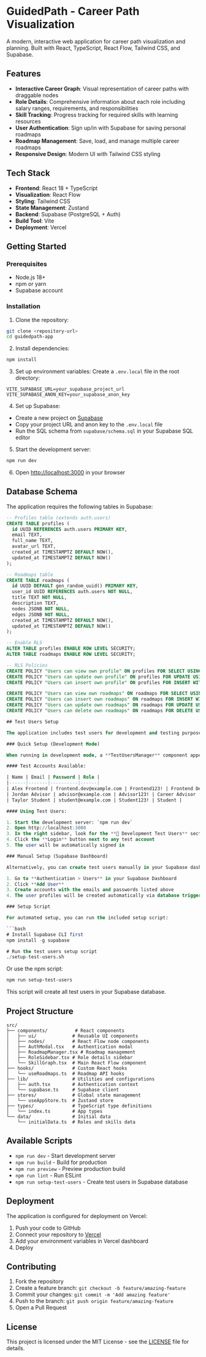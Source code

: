 # GuidedPath - Career Path Visualization

A modern, interactive web application for career path visualization and planning. Built with React, TypeScript, React Flow, Tailwind CSS, and Supabase.

## Features

- **Interactive Career Graph**: Visual representation of career paths with draggable nodes
- **Role Details**: Comprehensive information about each role including salary ranges, requirements, and responsibilities
- **Skill Tracking**: Progress tracking for required skills with learning resources
- **User Authentication**: Sign up/in with Supabase for saving personal roadmaps
- **Roadmap Management**: Save, load, and manage multiple career roadmaps
- **Responsive Design**: Modern UI with Tailwind CSS styling

## Tech Stack

- **Frontend**: React 18 + TypeScript
- **Visualization**: React Flow
- **Styling**: Tailwind CSS
- **State Management**: Zustand
- **Backend**: Supabase (PostgreSQL + Auth)
- **Build Tool**: Vite
- **Deployment**: Vercel

## Getting Started

### Prerequisites

- Node.js 18+
- npm or yarn
- Supabase account

### Installation

1. Clone the repository:
```bash
git clone <repository-url>
cd guidedpath-app
```

2. Install dependencies:
```bash
npm install
```

3. Set up environment variables:
Create a `.env.local` file in the root directory:
```env
VITE_SUPABASE_URL=your_supabase_project_url
VITE_SUPABASE_ANON_KEY=your_supabase_anon_key
```

4. Set up Supabase:
- Create a new project on [Supabase](https://supabase.com)
- Copy your project URL and anon key to the `.env.local` file
- Run the SQL schema from `supabase/schema.sql` in your Supabase SQL editor

5. Start the development server:
```bash
npm run dev
```

6. Open [http://localhost:3000](http://localhost:3000) in your browser

## Database Schema

The application requires the following tables in Supabase:

```sql
-- Profiles table (extends auth.users)
CREATE TABLE profiles (
  id UUID REFERENCES auth.users PRIMARY KEY,
  email TEXT,
  full_name TEXT,
  avatar_url TEXT,
  created_at TIMESTAMPTZ DEFAULT NOW(),
  updated_at TIMESTAMPTZ DEFAULT NOW()
);

-- Roadmaps table
CREATE TABLE roadmaps (
  id UUID DEFAULT gen_random_uuid() PRIMARY KEY,
  user_id UUID REFERENCES auth.users NOT NULL,
  title TEXT NOT NULL,
  description TEXT,
  nodes JSONB NOT NULL,
  edges JSONB NOT NULL,
  created_at TIMESTAMPTZ DEFAULT NOW(),
  updated_at TIMESTAMPTZ DEFAULT NOW()
);

-- Enable RLS
ALTER TABLE profiles ENABLE ROW LEVEL SECURITY;
ALTER TABLE roadmaps ENABLE ROW LEVEL SECURITY;

-- RLS Policies
CREATE POLICY "Users can view own profile" ON profiles FOR SELECT USING (auth.uid() = id);
CREATE POLICY "Users can update own profile" ON profiles FOR UPDATE USING (auth.uid() = id);
CREATE POLICY "Users can insert own profile" ON profiles FOR INSERT WITH CHECK (auth.uid() = id);

CREATE POLICY "Users can view own roadmaps" ON roadmaps FOR SELECT USING (auth.uid() = user_id);
CREATE POLICY "Users can insert own roadmaps" ON roadmaps FOR INSERT WITH CHECK (auth.uid() = user_id);
CREATE POLICY "Users can update own roadmaps" ON roadmaps FOR UPDATE USING (auth.uid() = user_id);
CREATE POLICY "Users can delete own roadmaps" ON roadmaps FOR DELETE USING (auth.uid() = user_id);

## Test Users Setup

The application includes test users for development and testing purposes.

### Quick Setup (Development Mode)

When running in development mode, a **TestUsersManager** component appears in the sidebar that allows you to quickly login with pre-configured test accounts.

#### Test Accounts Available:

| Name | Email | Password | Role |
|------|-------|----------|------|
| Alex Frontend | frontend.dev@example.com | Frontend123! | Frontend Developer |
| Jordan Advisor | advisor@example.com | Advisor123! | Career Advisor |
| Taylor Student | student@example.com | Student123! | Student |

#### Using Test Users:

1. Start the development server: `npm run dev`
2. Open http://localhost:3000
3. In the right sidebar, look for the **🧪 Development Test Users** section
4. Click the **Login** button next to any test account
5. The user will be automatically signed in

### Manual Setup (Supabase Dashboard)

Alternatively, you can create test users manually in your Supabase dashboard:

1. Go to **Authentication > Users** in your Supabase Dashboard
2. Click **Add User**
3. Create accounts with the emails and passwords listed above
4. The user profiles will be created automatically via database triggers

### Setup Script

For automated setup, you can run the included setup script:

```bash
# Install Supabase CLI first
npm install -g supabase

# Run the test users setup script
./setup-test-users.sh
```

Or use the npm script:

```bash
npm run setup-test-users
```

This script will create all test users in your Supabase database.

## Project Structure

```
src/
├── components/          # React components
│   ├── ui/             # Reusable UI components
│   ├── nodes/          # React Flow node components
│   ├── AuthModal.tsx   # Authentication modal
│   ├── RoadmapManager.tsx # Roadmap management
│   ├── RoleSidebar.tsx # Role details sidebar
│   └── SkillGraph.tsx  # Main React Flow component
├── hooks/              # Custom React hooks
│   └── useRoadmaps.ts  # Roadmap API hooks
├── lib/                # Utilities and configurations
│   ├── auth.tsx        # Authentication context
│   └── supabase.ts     # Supabase client
├── stores/             # Global state management
│   └── useAppStore.ts  # Zustand store
├── types/              # TypeScript type definitions
│   └── index.ts        # App types
└── data/               # Initial data
    └── initialData.ts  # Roles and skills data
```

## Available Scripts

- `npm run dev` - Start development server
- `npm run build` - Build for production
- `npm run preview` - Preview production build
- `npm run lint` - Run ESLint
- `npm run setup-test-users` - Create test users in Supabase database

## Deployment

The application is configured for deployment on Vercel:

1. Push your code to GitHub
2. Connect your repository to [Vercel](https://vercel.com)
3. Add your environment variables in Vercel dashboard
4. Deploy

## Contributing

1. Fork the repository
2. Create a feature branch: `git checkout -b feature/amazing-feature`
3. Commit your changes: `git commit -m 'Add amazing feature'`
4. Push to the branch: `git push origin feature/amazing-feature`
5. Open a Pull Request

## License

This project is licensed under the MIT License - see the [LICENSE](LICENSE) file for details.
